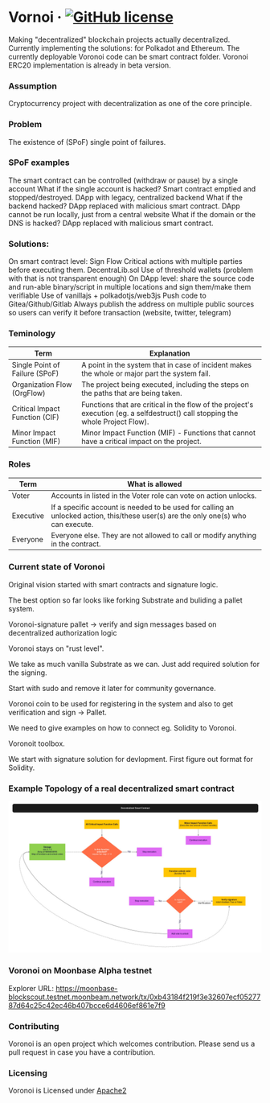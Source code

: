 # Vornoi &middot; [![GitHub license](https://img.shields.io/badge/license-GPL3%2FApache2-blue)](https://github.com/Qrucial/voronoi/blob/main/LICENSE)
Making "decentralized" blockchain projects actually decentralized. Currently implementing the solutions: for Polkadot and Ethereum. 
The currently deployable Voronoi code can be smart contract folder. Voronoi ERC20 implementation is already in beta version.

### Assumption
Cryptocurrency project with decentralization as one of the core principle.

### Problem
The existence of (SPoF) single point of failures.

### SPoF examples
The smart contract can be controlled (withdraw or pause) by a single account
What if the single account is hacked? Smart contract emptied and stopped/destroyed.
DApp with legacy, centralized backend
What if the backend hacked? DApp replaced with malicious smart contract.
DApp cannot be run locally, just from a central website
What if the domain or the DNS is hacked? DApp replaced with malicious smart contract.

### Solutions:
On smart contract level: Sign Flow Critical actions with multiple parties before executing them.
DecentraLib.sol
Use of threshold wallets (problem with that is not transparent enough)
On DApp level: share the source code and run-able binary/script in multiple locations and sign them/make them verifiable
Use of vanillajs + polkadotjs/web3js
Push code to Gitea/Github/Gitlab
Always publish the address on multiple public sources so users can verify it before transaction (website, twitter, telegram)

### Teminology

| Term | Explanation |
| ------ | ------ |
| Single Point of Failure (SPoF)  |A point in the system that in case of incident makes the whole or major part the system fail. |
| Organization Flow (OrgFlow) | The project being executed, including the steps on the paths that are being taken. |
| Critical Impact Function (CIF) | Functions that are critical in the flow of the project's execution (eg. a selfdestruct() call stopping the whole Project Flow). |
| Minor Impact Function (MIF) | Minor Impact Function (MIF) - Functions that cannot have a critical impact on the project. |

### Roles
| Term | What is allowed |
| ------ | ------ |
| Voter | Accounts in listed in the Voter role can vote on action unlocks. |
| Executive | If a specific account is needed to be used for calling an unlocked action, this/these user(s) are the only one(s) who can execute.|
| Everyone | Everyone else. They are not allowed to call or modify anything in the contract. |

### Current state of Voronoi
Original vision started with smart contracts and signature logic.

The best option so far looks like forking Substrate and buliding a pallet system.

Voronoi-signature pallet -> verify and sign messages based on decentralized authorization logic

Voronoi stays on "rust level".

We take as much vanilla Substrate as we can. Just add required solution for the signing.

Start with sudo and remove it later for community governance.

Voronoi coin to be used for registering in the system and also to get verification and sign -> Pallet.

We need to give examples on how to connect eg. Solidity to Voronoi.

Voronoit toolbox.

We start with signature solution for devlopment. First figure out format for Solidity.


### Example Topology of a real decentralized smart contract
![Decentralized Organization](/images/DecentraLibExample.jpg)


### Voronoi on Moonbase Alpha testnet
Explorer URL: https://moonbase-blockscout.testnet.moonbeam.network/tx/0xb43184f219f3e32607ecf0527787d64c25c42ec46b407bcce6d4606ef861e7f9


### Contributing
Voronoi is an open project which welcomes contribution. Please send us a pull request in case you have a contribution.

### Licensing
Voronoi is Licensed under [Apache2](https://github.com/Qrucial/voronoi/blob/main/LICENSE)
